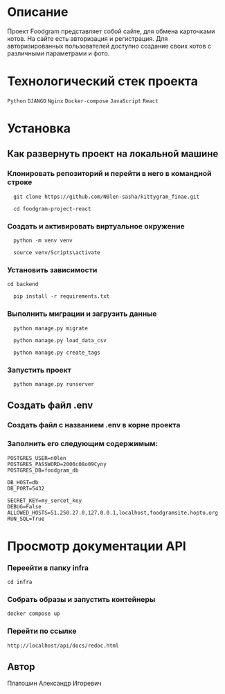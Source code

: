 
# Описание 
Проект Foodgram представляет собой сайте, для обмена карточками котов. 
На сайте есть авторизация и регистрация. Для авторизированных пользователей 
доступно создание своих котов с различными параметрами и фото. 
# Технологический стек проекта 
`Python` `DJANGO` `Nginx` `Docker-compose` `JavaScript` `React` 
 
# Установка 
## Как развернуть проект на локальной машине 
### Клонировать репозиторий и перейти в него в командной строке 
``` 
  git clone https://github.com/N0len-sasha/kittygram_finae.git 
``` 
``` 
  cd foodgram-project-react 
``` 
### Создать и активировать виртуальное окружение 
``` 
  python -m venv venv 
``` 
``` 
  source venv/Scripts\activate 
``` 
### Установить зависимости 
``` 
cd backend 
``` 
``` 
  pip install -r requirements.txt 
``` 
### Выполнить миграции и загрузить данные
``` 
  python manage.py migrate 
```
``` 
  python manage.py load_data_csv 
```
``` 
  python manage.py create_tags
``` 
### Запустить проект 
``` 
  python manage.py runserver 
``` 
## Создать файл .env 
### Создать файл с названием .env в корне проекта 
### Заполнить его следующим содержимым:
``` 
POSTGRES_USER=n0len
POSTGRES_PASSWORD=2000c08o09Cyny
POSTGRES_DB=foodgram_db

DB_HOST=db
DB_PORT=5432

SECRET_KEY=my_sercet_key
DEBUG=False
ALLOWED_HOSTS=51.250.27.0,127.0.0.1,localhost,foodgramsite.hopto.org
RUN_SQL=True
``` 
# Просмотр документации API

### Переейти в папку infra

```
cd infra
```
### Собрать образы и запустить контейнеры
```
docker compose up
```
### Перейти по ссылке 
```
http://localhost/api/docs/redoc.html
```
 
## Автор 
Платошин Александр Игоревич 
